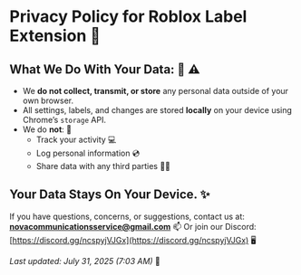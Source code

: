 # Privacy Policy for Roblox Label Extension 🍞

## What We Do With Your Data: 🧪 ⚠️
- We **do not collect, transmit, or store** any personal data outside of your own browser.
- All settings, labels, and changes are stored **locally** on your device using Chrome’s `storage` API.
- We do **not**: 🚫
  - Track your activity  💻
  - Log personal information 💿
  - Share data with any third parties ⛓️‍💥

## Your Data Stays On Your Device. ✨

If you have questions, concerns, or suggestions, contact us at:  
**novacommunicationsservice@gmail.com**  📫
Or join our Discord: [https://discord.gg/ncspyjVJGx](https://discord.gg/ncspyjVJGx) 🖥️

_Last updated: July 31, 2025 (7:03 AM)_ 🧋
